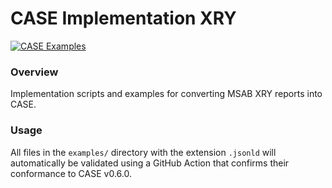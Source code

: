 # CASE Implementation XRY
[![CASE Examples](https://github.com/casework/CASE-Implementation-XRY/actions/workflows/validate.yml/badge.svg)](https://github.com/casework/CASE-Implementation-XRY/actions/workflows/validate.yml/badge.svg)

### Overview

Implementation scripts and examples for converting MSAB XRY reports into CASE.

### Usage

All files in the `examples/` directory with the extension `.jsonld` will automatically be validated using a GitHub Action that confirms their conformance to CASE v0.6.0. 
